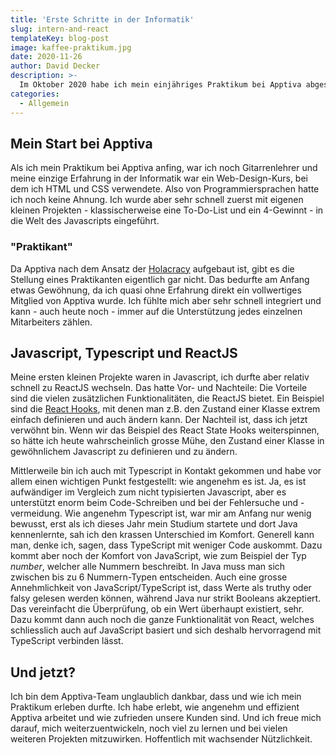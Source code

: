 ```yaml
---
title: 'Erste Schritte in der Informatik'
slug: intern-and-react
templateKey: blog-post
image: kaffee-praktikum.jpg
date: 2020-11-26
author: David Decker
description: >-
  Im Oktober 2020 habe ich mein einjähriges Praktikum bei Apptiva abgeschlossen. Jetzt möchte ich gerne meine Erfahrungen bei meinem Start in den Entwickler-Alltag teilen.
categories:
  - Allgemein
---
```


## Mein Start bei Apptiva

Als ich mein Praktikum bei Apptiva anfing, war ich noch Gitarrenlehrer und meine einzige Erfahrung in der Informatik war ein Web-Design-Kurs, bei dem ich HTML und CSS verwendete. Also von Programmiersprachen hatte ich noch keine Ahnung. Ich wurde aber sehr schnell zuerst mit eigenen kleinen Projekten - klassischerweise eine To-Do-List und ein 4-Gewinnt - in die Welt des Javascripts eingeführt.

### "Praktikant"

Da Apptiva nach dem Ansatz der [Holacracy](https://agilescrumgroup.de/holacracy/) aufgebaut ist, gibt es die Stellung eines Praktikanten eigentlich gar nicht. Das bedurfte am Anfang etwas Gewöhnung, da ich quasi ohne Erfahrung direkt ein vollwertiges Mitglied von Apptiva wurde. Ich fühlte mich aber sehr schnell integriert und kann - auch heute noch - immer auf die Unterstützung jedes einzelnen Mitarbeiters zählen.

## Javascript, Typescript und ReactJS

Meine ersten kleinen Projekte waren in Javascript, ich durfte aber relativ schnell zu ReactJS wechseln. Das hatte Vor- und Nachteile:
Die Vorteile sind die vielen zusätzlichen Funktionalitäten, die ReactJS bietet. Ein Beispiel sind die [React Hooks](https://reactjs.org/docs/hooks-intro.html), mit denen man z.B. den Zustand einer Klasse extrem einfach definieren und auch ändern kann.
Der Nachteil ist, dass ich jetzt verwöhnt bin. Wenn wir das Beispiel des React State Hooks weiterspinnen, so hätte ich heute wahrscheinlich grosse Mühe, den Zustand einer Klasse in gewöhnlichem Javascript zu definieren und zu ändern.

Mittlerweile bin ich auch mit Typescript in Kontakt gekommen und habe vor allem einen wichtigen Punkt festgestellt: wie angenehm es ist. Ja, es ist aufwändiger im Vergleich zum nicht typisierten Javascript, aber es unterstützt enorm beim Code-Schreiben und bei der Fehlersuche und -vermeidung.
Wie angenehm Typescript ist, war mir am Anfang nur wenig bewusst, erst als ich dieses Jahr mein Studium startete und dort Java kennenlernte, sah ich den krassen Unterschied im Komfort. Generell kann man, denke ich, sagen, dass TypeScript mit weniger Code auskommt. Dazu kommt aber noch der Komfort von JavaScript, wie zum Beispiel der Typ _number_, welcher alle Nummern beschreibt. In Java muss man sich zwischen bis zu 6 Nummern-Typen entscheiden. Auch eine grosse Annehmlichkeit von JavaScript/TypeScript ist, dass Werte als truthy oder falsy gelesen werden können, während Java nur strikt Booleans akzeptiert. Das vereinfacht die Überprüfung, ob ein Wert überhaupt existiert, sehr. Dazu kommt dann auch noch die ganze Funktionalität von React, welches schliesslich auch auf JavaScript basiert und sich deshalb hervorragend mit TypeScript verbinden lässt.

## Und jetzt?

Ich bin dem Apptiva-Team unglaublich dankbar, dass und wie ich mein Praktikum erleben durfte. Ich habe erlebt, wie angenehm und effizient Apptiva arbeitet und wie zufrieden unsere Kunden sind. Und ich freue mich darauf, mich weiterzuentwickeln, noch viel zu lernen und bei vielen weiteren Projekten mitzuwirken. Hoffentlich mit wachsender Nützlichkeit.
